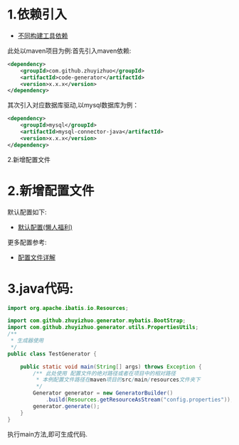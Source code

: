 # 1.依赖引入

- [不同构建工具依赖](https://search.maven.org/artifact/com.github.zhuyizhuo/code-generator/1.3.0/jar)

此处以maven项目为例:首先引入maven依赖:

```xml
<dependency>
    <groupId>com.github.zhuyizhuo</groupId>
    <artifactId>code-generator</artifactId>
    <version>x.x.x</version>
</dependency>
```

其次引入对应数据库驱动,以mysql数据库为例：

```xml
<dependency>
    <groupId>mysql</groupId>
    <artifactId>mysql-connector-java</artifactId>
    <version>x.x.x</version>
</dependency>
```

2.新增配置文件

# 2.新增配置文件

默认配置如下:

- [默认配置(懒人福利)](config.md)

更多配置参考:

- [配置文件详解](config-v1.2.md)

# 3.java代码:

```java
import org.apache.ibatis.io.Resources;

import com.github.zhuyizhuo.generator.mybatis.BootStrap;
import com.github.zhuyizhuo.generator.utils.PropertiesUtils;
/**
 * 生成器使用
 */
public class TestGenerator {

	public static void main(String[] args) throws Exception {
		/** 此处使用 配置文件的绝对路径或者在项目中的相对路径 
		 * 本例配置文件路径在maven项目的src/main/resources文件夹下
		 */
        Generator generator = new GeneratorBuilder()
            .build(Resources.getResourceAsStream("config.properties"));
		generator.generate();
	}
}
```

执行main方法,即可生成代码.

